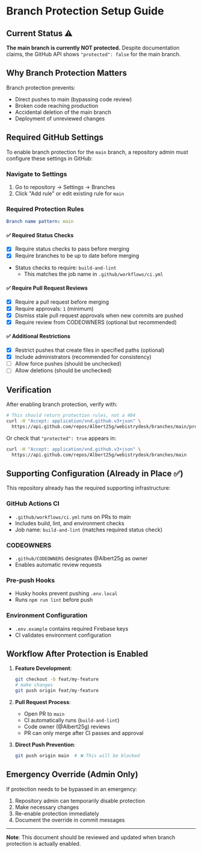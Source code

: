 # Branch Protection Setup Guide

## Current Status ⚠️

**The main branch is currently NOT protected.** Despite documentation claims, the GitHub API shows `"protected": false` for the main branch.

## Why Branch Protection Matters

Branch protection prevents:
- Direct pushes to main (bypassing code review)
- Broken code reaching production
- Accidental deletion of the main branch
- Deployment of unreviewed changes

## Required GitHub Settings

To enable branch protection for the `main` branch, a repository admin must configure these settings in GitHub:

### Navigate to Settings
1. Go to repository → Settings → Branches
2. Click "Add rule" or edit existing rule for `main`

### Required Protection Rules

```yaml
Branch name pattern: main
```

#### ✅ Required Status Checks
- [x] Require status checks to pass before merging
- [x] Require branches to be up to date before merging
- Status checks to require: `build-and-lint`
  - This matches the job name in `.github/workflows/ci.yml`

#### ✅ Require Pull Request Reviews
- [x] Require a pull request before merging
- [x] Require approvals: `1` (minimum)
- [x] Dismiss stale pull request approvals when new commits are pushed
- [x] Require review from CODEOWNERS (optional but recommended)

#### ✅ Additional Restrictions
- [x] Restrict pushes that create files in specified paths (optional)
- [x] Include administrators (recommended for consistency)
- [ ] Allow force pushes (should be unchecked)
- [ ] Allow deletions (should be unchecked)

## Verification

After enabling branch protection, verify with:

```bash
# This should return protection rules, not a 404
curl -H "Accept: application/vnd.github.v3+json" \
  https://api.github.com/repos/Albert25g/webistrydesk/branches/main/protection
```

Or check that `"protected": true` appears in:
```bash
curl -H "Accept: application/vnd.github.v3+json" \
  https://api.github.com/repos/Albert25g/webistrydesk/branches/main
```

## Supporting Configuration (Already in Place ✅)

This repository already has the required supporting infrastructure:

### GitHub Actions CI
- `.github/workflows/ci.yml` runs on PRs to main
- Includes build, lint, and environment checks
- Job name: `build-and-lint` (matches required status check)

### CODEOWNERS
- `.github/CODEOWNERS` designates @Albert25g as owner
- Enables automatic review requests

### Pre-push Hooks
- Husky hooks prevent pushing `.env.local` 
- Runs `npm run lint` before push

### Environment Configuration
- `.env.example` contains required Firebase keys
- CI validates environment configuration

## Workflow After Protection is Enabled

1. **Feature Development**:
   ```bash
   git checkout -b feat/my-feature
   # make changes
   git push origin feat/my-feature
   ```

2. **Pull Request Process**:
   - Open PR to `main`
   - CI automatically runs (`build-and-lint`)
   - Code owner (@Albert25g) reviews
   - PR can only merge after CI passes and approval

3. **Direct Push Prevention**:
   ```bash
   git push origin main  # ❌ This will be blocked
   ```

## Emergency Override (Admin Only)

If protection needs to be bypassed in an emergency:
1. Repository admin can temporarily disable protection
2. Make necessary changes
3. Re-enable protection immediately
4. Document the override in commit messages

---

**Note**: This document should be reviewed and updated when branch protection is actually enabled.